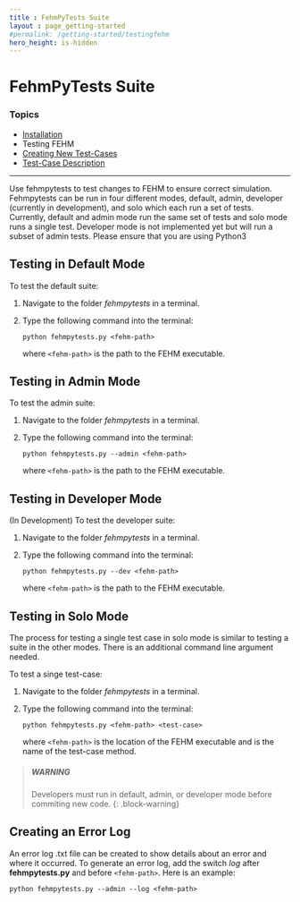 ```yaml
---
title : FehmPyTests Suite
layout : page_getting-started
#permalink: /getting-started/testingfehm
hero_height: is-hidden
---
```


# FehmPyTests Suite

### Topics

* [Installation](../install)
* Testing FEHM
* [Creating New Test-Cases](../newtest)
* [Test-Case Description](../testdesc)

---


Use fehmpytests to test changes to FEHM to ensure correct simulation. Fehmpytests can be run in four different modes, default, admin, developer (currently in development), and solo which each run a set of tests. Currently, default and admin mode run the same set of tests and solo mode runs a single test. Developer mode is not implemented yet but will run a subset of admin tests. Please ensure that you are using Python3

## Testing in Default Mode

To test the default suite:

1. Navigate to the folder *fehmpytests* in a terminal.
2. Type the following command into the terminal:

   ``python fehmpytests.py <fehm-path>``
       
   where ```<fehm-path>``` is the path to the FEHM executable.

## Testing in Admin Mode

To test the admin suite:

1. Navigate to the folder *fehmpytests* in a terminal.
2. Type the following command into the terminal:

   ``python fehmpytests.py --admin <fehm-path>``
   
   where ```<fehm-path>``` is the path to the FEHM executable.
   
## Testing in Developer Mode

(In Development) To test the developer suite:

1. Navigate to the folder *fehmpytests* in a terminal.
2. Type the following command into the terminal:

   ``python fehmpytests.py --dev <fehm-path>``
   
   where ```<fehm-path>``` is the path to the FEHM executable.
                
## Testing in Solo Mode

The process for testing a single test case in solo mode is similar to testing 
a suite in the other modes. There is an additional command line argument needed.
 
To test a singe test-case:

1. Navigate to the folder *fehmpytests* in a terminal.
2. Type the following command into the terminal:

   ``python fehmpytests.py <fehm-path> <test-case>``
     
   where ```<fehm-path>``` is the location of the FEHM executable and <test-case> 
   is the name of the test-case method.
   
> ##### WARNING
>
> Developers must run in default, admin, or developer mode before commiting new code. 
{: .block-warning}


## Creating an Error Log

An error log .txt file can be created to show details about an error and where 
it occurred. To generate an error log, add the switch *log* after 
**fehmpytests.py** and before ```<fehm-path>```. Here is an example:

``python fehmpytests.py --admin --log <fehm-path>``


